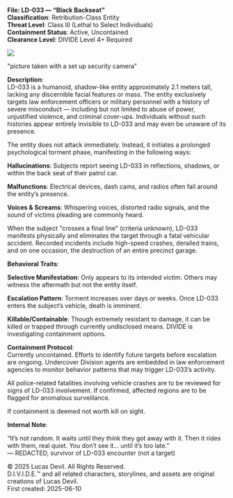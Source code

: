 **File: LD-033 — “Black Backseat”**  
**Classification**: Retribution-Class Entity  
**Threat Level**: Class III (Lethal to Select Individuals)  
**Containment Status**: Active, Uncontained  
**Clearance Level**: DIVIDE Level 4+ Required  



![](https://pbs.twimg.com/media/GtHIghQWwAAfV42?format=jpg&name=large)

"picture taken with a set up security camera"



**Description**:  
LD-033 is a humanoid, shadow-like entity approximately 2.1 meters tall, lacking any discernible facial features or mass. The entity exclusively targets law enforcement officers or military personnel with a history of severe misconduct — including but not limited to abuse of power, unjustified violence, and criminal cover-ups. Individuals without such histories appear entirely invisible to LD-033 and may even be unaware of its presence.   

The entity does not attack immediately. Instead, it initiates a prolonged psychological torment phase, manifesting in the following ways:  

**Hallucinations**: Subjects report seeing LD-033 in reflections, shadows, or within the back seat of their patrol car.  

**Malfunctions**: Electrical devices, dash cams, and radios often fail around the entity’s presence.  

**Voices & Screams**: Whispering voices, distorted radio signals, and the sound of victims pleading are commonly heard.  

When the subject "crosses a final line" (criteria unknown), LD-033 manifests physically and eliminates the target through a fatal vehicular accident. Recorded incidents include high-speed crashes, derailed trains, and on one occasion, the destruction of an entire precinct garage.  

**Behavioral Traits**:  

**Selective Manifestation**: Only appears to its intended victim. Others may witness the aftermath but not the entity itself.  

**Escalation Pattern**: Torment increases over days or weeks. Once LD-033 enters the subject’s vehicle, death is imminent.  

**Killable/Containable**: Though extremely resistant to damage, it can be killed or trapped through currently undisclosed means. DIVIDE is investigating containment options.  

**Containment Protocol**:  
Currently uncontained. Efforts to identify future targets before escalation are ongoing. Undercover Division agents are embedded in law enforcement agencies to monitor behavior patterns that may trigger LD-033’s activity.  

All police-related fatalities involving vehicle crashes are to be reviewed for signs of LD-033 involvement. If confirmed, affected regions are to be flagged for anomalous surveillance.  

If containment is deemed not worth kill on sight.  

**Internal Note**:

“It’s not random. It waits until they think they got away with it. Then it rides with them, real quiet. You don’t see it… until it’s too late.”  
— REDACTED, survivor of LD-033 encounter (not a target)  




© 2025 Lucas Devil. All Rights Reserved.  
D.I.V.I.D.E.™ and all related characters, storylines, and assets are original creations of Lucas Devil.  
First created: 2025-06-10  
